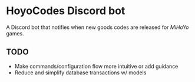 # HoyoCodes Discord bot
A Discord bot that notifies when new goods codes are released for *MiHoYo* games.

## TODO
- Make commands/configuration flow more intuitive or add guidance
- Reduce and simplify database transactions w/ models